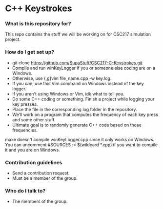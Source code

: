 # C++ Keystrokes #

### What is this repository for? ###

This repo contains the stuff we will be working on for CSC217 simulation project.

### How do I get set up? ###

* git clone https://github.com/SupaStuff/CSC217-C-Keystrokes.git
* Compile and run winKeyLogger if you or someone else coding are on a Windows.
* Otherwise, use {,g}vim file_name.cpp -w key.log.
* If you can, use this Vim command on Windows instead of the key logger.
* If you aren't using Windows or Vim, idk what to tell you.
* Do some C++ coding or something. Finish a project while logging your key presses.
* Place the file in the corresponding log folder in the repository.
* We'll work on a program that computes the frequency of each key press and some other stuff.
* Ultimate goal is to randomly generate C++ code based on these frequencies.

make doesn't compile winKeyLogger.cpp since it only works on Windows.
You can uncomment #SOURCES := $(wildcard *.cpp) if you want to compile it and you are on Windows. 

### Contribution guidelines ###

* Send a contribution request.
* Must be a member of the group.

### Who do I talk to? ###

* The members of the group.
